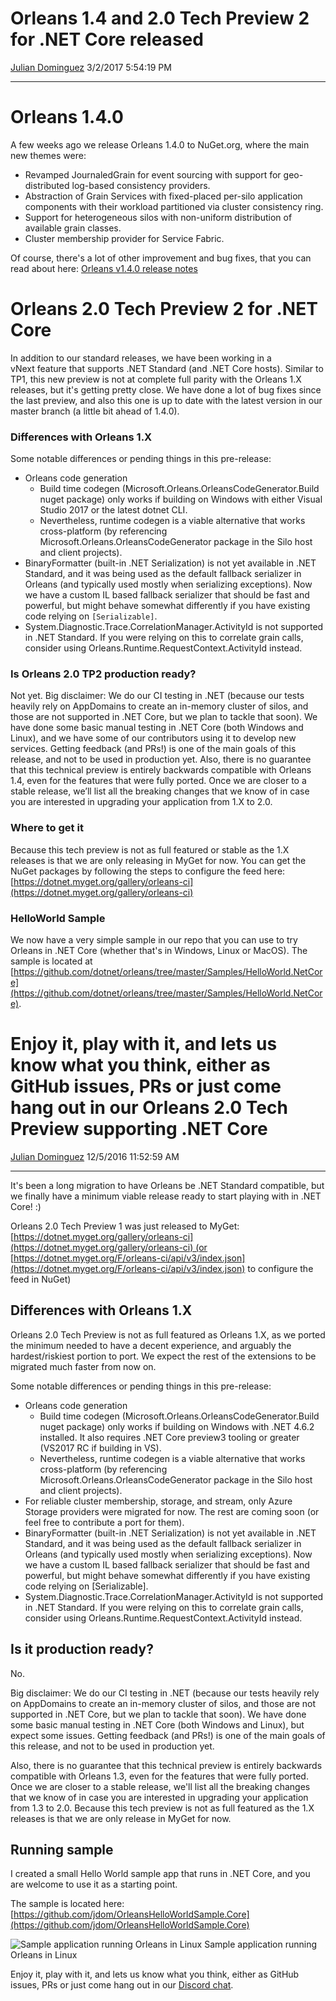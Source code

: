 Orleans 1.4 and 2.0 Tech Preview 2 for .NET Core released
=========================================================

[Julian Dominguez](https://github.com/jdom)
3/2/2017 5:54:19 PM

* * * * *

Orleans 1.4.0
=============

A few weeks ago we release Orleans 1.4.0 to NuGet.org, where the main new themes were:
- Revamped JournaledGrain for event sourcing with support for geo-distributed log-based consistency providers.
- Abstraction of Grain Services with fixed-placed per-silo application components with their workload partitioned via cluster consistency ring.
- Support for heterogeneous silos with non-uniform distribution of available grain classes.
- Cluster membership provider for Service Fabric.

Of course, there's a lot of other improvement and bug fixes, that you can read about here: [Orleans v1.4.0 release notes](https://github.com/dotnet/orleans/releases/tag/v1.4.0)

Orleans 2.0 Tech Preview 2 for .NET Core
========================================

In addition to our standard releases, we have been working in a vNext feature that supports .NET Standard (and .NET Core hosts).
Similar to TP1, this new preview is not at complete full parity with the Orleans 1.X releases, but it's getting pretty close.
We have done a lot of bug fixes since the last preview, and also this one is up to date with the latest version in our master branch (a little bit ahead of 1.4.0).

### Differences with Orleans 1.X

Some notable differences or pending things in this pre-release:

- Orleans code generation
  - Build time codegen (Microsoft.Orleans.OrleansCodeGenerator.Build nuget package) only works if building on Windows with either Visual Studio 2017 or the latest dotnet CLI.
  - Nevertheless, runtime codegen is a viable alternative that works cross-platform (by referencing Microsoft.Orleans.OrleansCodeGenerator package in the Silo host and client projects).
- BinaryFormatter (built-in .NET Serialization) is not yet available in .NET Standard, and it was being used as the default fallback serializer in Orleans (and typically used mostly when serializing exceptions). Now we have a custom IL based fallback serializer that should be fast and powerful, but might behave somewhat differently if you have existing code relying on `[Serializable]`.
- System.Diagnostic.Trace.CorrelationManager.ActivityId is not supported in .NET Standard. If you were relying on this to correlate grain calls, consider using Orleans.Runtime.RequestContext.ActivityId instead.

### Is Orleans 2.0 TP2 production ready?

Not yet.
Big disclaimer: We do our CI testing in .NET (because our tests heavily rely on AppDomains to create an in-memory cluster of silos, and those are not supported in .NET Core, but we plan to tackle that soon).
We have done some basic manual testing in .NET Core (both Windows and Linux), and we have some of our contributors using it to develop new services.
Getting feedback (and PRs!) is one of the main goals of this release, and not to be used in production yet.
Also, there is no guarantee that this technical preview is entirely backwards compatible with Orleans 1.4, even for the features that were fully ported.
Once we are closer to a stable release, we’ll list all the breaking changes that we know of in case you are interested in upgrading your application from 1.X to 2.0.

### Where to get it

Because this tech preview is not as full featured or stable as the 1.X releases is that we are only releasing in MyGet for now.
You can get the NuGet packages by following the steps to configure the feed here: [https://dotnet.myget.org/gallery/orleans-ci](https://dotnet.myget.org/gallery/orleans-ci)

### HelloWorld Sample

We now have a very simple sample in our repo that you can use to try Orleans in .NET Core (whether that's in Windows, Linux or MacOS).
The sample is located at [https://github.com/dotnet/orleans/tree/master/Samples/HelloWorld.NetCore](https://github.com/dotnet/orleans/tree/master/Samples/HelloWorld.NetCore).


Enjoy it, play with it, and lets us know what you think, either as GitHub issues, PRs or just come hang out in our Orleans 2.0 Tech Preview supporting .NET Core
=============================================

[Julian Dominguez](https://github.com/jdom)
12/5/2016 11:52:59 AM

* * * * *

It's been a long migration to have Orleans be .NET Standard compatible, but we finally have a minimum viable release ready to start playing with in .NET Core! :)

Orleans 2.0 Tech Preview 1 was just released to MyGet:
[https://dotnet.myget.org/gallery/orleans-ci](https://dotnet.myget.org/gallery/orleans-ci) (or
[https://dotnet.myget.org/F/orleans-ci/api/v3/index.json](https://dotnet.myget.org/F/orleans-ci/api/v3/index.json)
to configure the feed in NuGet)

Differences with Orleans 1.X
----------------------------

Orleans 2.0 Tech Preview is not as full featured as Orleans 1.X, as we ported the minimum needed to have a decent experience, and arguably the hardest/riskiest portion to port. We expect the rest of the extensions to be migrated much faster from now on.

Some notable differences or pending things in this pre-release:

- Orleans code generation
  - Build time codegen (Microsoft.Orleans.OrleansCodeGenerator.Build nuget package) only works if building on Windows with .NET 4.6.2 installed.
It also requires .NET Core preview3 tooling or greater (VS2017 RC if building in VS).
  - Nevertheless, runtime codegen is a viable alternative that works cross-platform (by referencing Microsoft.Orleans.OrleansCodeGenerator package in the Silo host and client projects).
- For reliable cluster membership, storage, and stream, only Azure Storage providers were migrated for now.
The rest are coming soon (or feel free to contribute a port for them).
- BinaryFormatter (built-in .NET Serialization) is not yet available in .NET Standard, and it was being used as the default fallback serializer in Orleans (and typically used mostly when serializing exceptions).
Now we have a custom IL based fallback serializer that should be fast and powerful, but might behave somewhat differently if you have existing code relying on [Serializable].
- System.Diagnostic.Trace.CorrelationManager.ActivityId is not supported in .NET Standard.
If you were relying on this to correlate grain calls, consider using Orleans.Runtime.RequestContext.ActivityId instead.

Is it production ready?
-----------------------

No.

Big disclaimer: We do our CI testing in .NET (because our tests heavily rely on AppDomains to create an in-memory cluster of silos, and those are not supported in .NET Core, but we plan to tackle that soon).
We have done some basic manual testing in .NET Core (both Windows and Linux), but expect some issues. Getting feedback (and PRs!) is one of the main goals of this release, and not to be used in production yet.

Also, there is no guarantee that this technical preview is entirely backwards compatible with Orleans 1.3, even for the features that were fully ported.
Once we are closer to a stable release, we'll list all the breaking changes that we know of in case you are interested in upgrading your application from 1.3 to 2.0.
Because this tech preview is not as full featured as the 1.X releases is that we are only release in MyGet for now.

Running sample
--------------

I created a small Hello World sample app that runs in .NET Core, and you are welcome to use it as a starting point.

The sample is located here:
[https://github.com/jdom/OrleansHelloWorldSample.Core](https://github.com/jdom/OrleansHelloWorldSample.Core)

![Sample application running Orleans in Linux](media/2016/12/linux-orleans-small-1024x576.png)
Sample application running Orleans in Linux

Enjoy it, play with it, and lets us know what you think, either as
GitHub issues, PRs or just come hang out in our [Discord chat](https://aka.ms/orleans-discord).
